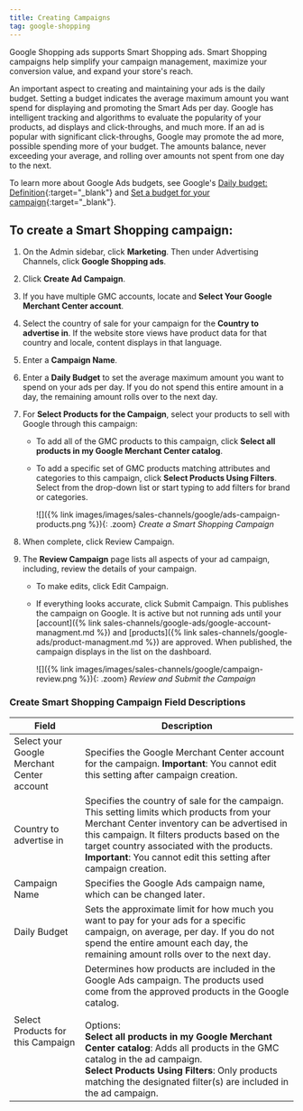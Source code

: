 ```yaml
---
title: Creating Campaigns
tag: google-shopping
---
```



Google Shopping ads supports Smart Shopping ads. Smart Shopping campaigns help simplify your campaign management, maximize your conversion value, and expand your store's reach.

An important aspect to creating and maintaining your ads is the daily budget. Setting a budget indicates the average maximum amount you want spend for displaying and promoting the Smart Ads per day. Google has intelligent tracking and algorithms to evaluate the popularity of your products, ad displays and click-throughs, and much more. If an ad is popular with significant click-throughs, Google may promote the ad more, possible spending more of your budget. The amounts balance, never exceeding your average, and rolling over amounts not spent from one day to the next.

To learn more about Google Ads budgets, see Google's [Daily budget: Definition][1]{:target="_blank"} and [Set a budget for your campaign][2]{:target="_blank"}.

## To create a Smart Shopping campaign:

1. On the Admin sidebar, click **Marketing**. Then under Advertising Channels, click **Google Shopping ads**.

1. Click **Create Ad Campaign**.

1. If you have multiple GMC accounts, locate and **Select Your Google Merchant Center account**.

1. Select the country of sale for your campaign for the **Country to advertise in**. If the website store views have product data for that country and locale, content displays in that language.

1. Enter a **Campaign Name**.

1. Enter a **Daily Budget** to set the average maximum amount you want to spend on your ads per day. If you do not spend this entire amount in a day, the remaining amount rolls over to the next day.

1. For **Select Products for the Campaign**, select your products to sell with Google through this campaign:

   * To add all of the GMC products to this campaign, click **Select all products in my Google Merchant Center catalog**.
   * To add a specific set of GMC products matching attributes and categories to this campaign, click **Select Products Using Filters**. Select from the drop-down list or start typing to add filters for brand or categories.

      ![]({% link images/images/sales-channels/google/ads-campaign-products.png %}){: .zoom}
      *Create a Smart Shopping Campaign*

1. When complete, click <span class="btn">Review Campaign</span>.

1. The **Review Campaign** page lists all aspects of your ad campaign, including, review the details of your campaign.

   * To make edits, click <span class="btn">Edit Campaign</span>.
   * If everything looks accurate, click <span class="btn">Submit Campaign</span>. This publishes the campaign on Google. It is active but not running ads until your [account]({% link sales-channels/google-ads/google-account-managment.md %}) and [products]({% link sales-channels/google-ads/product-managment.md %}) are approved. When published, the campaign displays in the list on the dashboard.

      ![]({% link images/images/sales-channels/google/campaign-review.png %}){: .zoom}
      *Review and Submit the Campaign*

### Create Smart Shopping Campaign Field Descriptions

|Field|Description|
|--|--|
|Select your Google Merchant Center account|Specifies the Google Merchant Center account for the campaign. **Important**: You cannot edit this setting after campaign creation.|
|Country to advertise in|Specifies the country of sale for the campaign. This setting limits which products from your Merchant Center inventory can be advertised in this campaign. It filters products based on the target country associated with the products. **Important**: You cannot edit this setting after campaign creation.|
|Campaign Name|Specifies the Google Ads campaign name, which can be changed later.|
|Daily Budget|Sets the approximate limit for how much you want to pay for your ads for a specific campaign, on average, per day. If you do not spend the entire amount each day, the remaining amount rolls over to the next day.|
|Select Products for this Campaign|Determines how products are included in the Google Ads campaign. The products used come from the approved products in the Google catalog.<br/><br/>Options:<br/>**Select all products in my Google Merchant Center catalog**: Adds all products in the GMC catalog in the ad campaign.<br/>**Select Products Using Filters**: Only products matching the designated filter(s) are included in the  ad campaign.|

[1]: https://support.google.com/google-ads/answer/6312
[2]: https://support.google.com/google-ads/answer/2375420
